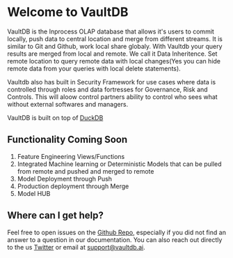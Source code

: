Welcome to VaultDB
==================

VaultDB is the Inprocess OLAP database that allows it's users to commit locally, push data to central location and merge from different streams. It is similar to Git and Github, work local share globaly. With Vaultdb your query results are merged from local and remote. We call it Data Inheritence. Set remote location to query remote data with local changes(Yes you can hide remote data from your queries with local delete statements). 

Vaultdb also has built in Security Framework for use cases where data is controlled through roles and data fortresses for Governance, Risk and Controls. This will aloow control partners ability to control who sees what without external softwares and managers.

VaultDB is built on top of [DuckDB](https://duckdb.org)

## Functionality Coming Soon

1) Feature Engineering Views/Functions
2) Integrated Machine learning or Deterministic Models that can be pulled from remote and pushed and merged to remote
3) Model Deployment through Push 
4) Production deployment through Merge 
5) Model HUB

## Where can I get help?

Feel free to open issues on the [Github Repo](https://github.com/vaultdbai), especially if
you did not find an answer to a question in our documentation. You can also reach out directly to the us [Twitter](https://twitter.com/vaultdbai) or email at support@vaultdb.ai.
